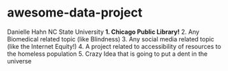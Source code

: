 # awesome-data-project
Danielle Hahn
NC State University
**1. Chicago Public Library!**
2. Any Biomedical related topic (like Blindness)
3. Any social media related topic (like the Internet Equity!)
4. A project related to accessibility of resources to the homeless population
5. Crazy Idea that is going to put a dent in the universe